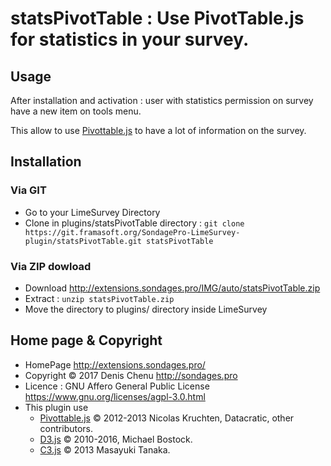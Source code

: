# statsPivotTable : Use PivotTable.js for statistics in your survey. #

## Usage

After installation and activation : user with statistics permission on survey have a new item on tools menu.

This allow to use [Pivottable.js](https://pivottable.js.org) to have a lot of information on the survey.

## Installation

### Via GIT
- Go to your LimeSurvey Directory
- Clone in plugins/statsPivotTable directory : `git clone https://git.framasoft.org/SondagePro-LimeSurvey-plugin/statsPivotTable.git statsPivotTable`

### Via ZIP dowload
- Download <http://extensions.sondages.pro/IMG/auto/statsPivotTable.zip>
- Extract : `unzip statsPivotTable.zip`
- Move the directory to  plugins/ directory inside LimeSurvey

## Home page & Copyright
- HomePage <http://extensions.sondages.pro/>
- Copyright © 2017 Denis Chenu <http://sondages.pro>
- Licence : GNU Affero General Public License <https://www.gnu.org/licenses/agpl-3.0.html>
- This plugin use
    - [Pivottable.js](https://pivottable.js.org) © 2012-2013 Nicolas Kruchten, Datacratic, other contributors.
    - [D3.js](https://d3js.org/) © 2010-2016, Michael Bostock.
    - [C3.js](http://c3js.org//) © 2013 Masayuki Tanaka.
